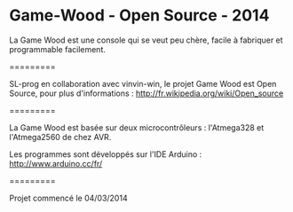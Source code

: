Game-Wood - Open Source - 2014
=========

La Game Wood est une console qui se veut peu chère, facile à fabriquer et programmable facilement.


=========


SL-prog en collaboration avec  vinvin-win, le projet Game Wood est Open Source, pour plus d'informations : http://fr.wikipedia.org/wiki/Open_source


=========


La Game Wood est basée sur deux microcontrôleurs : l'Atmega328 et l'Atmega2560 de chez AVR.

Les programmes sont développés sur l'IDE Arduino : http://www.arduino.cc/fr/


=========


Projet commencé le 04/03/2014
